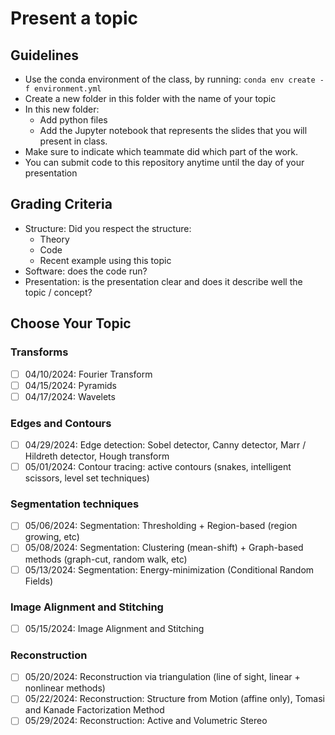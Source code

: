 # Present a topic

## Guidelines

- Use the conda environment of the class, by running: `conda env create -f environment.yml`
- Create a new folder in this folder with the name of your topic
- In this new folder:
  - Add python files
  - Add the Jupyter notebook that represents the slides that you will present in class.
- Make sure to indicate which teammate did which part of the work.
- You can submit code to this repository anytime until the day of your presentation

## Grading Criteria

- Structure: Did you respect the structure:
  - Theory
  - Code
  - Recent example using this topic
- Software: does the code run?
- Presentation: is the presentation clear and does it describe well the topic / concept?

## Choose Your Topic

### Transforms
- [ ] 04/10/2024: Fourier Transform
- [ ] 04/15/2024: Pyramids
- [ ] 04/17/2024: Wavelets

### Edges and Contours
- [ ] 04/29/2024: Edge detection: Sobel detector, Canny detector, Marr / Hildreth detector, Hough transform
- [ ] 05/01/2024: Contour tracing: active contours (snakes, intelligent scissors, level set techniques)

### Segmentation techniques
- [ ] 05/06/2024: Segmentation: Thresholding + Region-based (region growing, etc)
- [ ] 05/08/2024: Segmentation: Clustering (mean-shift) + Graph-based methods (graph-cut, random walk, etc)
- [ ] 05/13/2024: Segmentation: Energy-minimization (Conditional Random Fields)

### Image Alignment and Stitching
- [ ] 05/15/2024: Image Alignment and Stitching

### Reconstruction
- [ ] 05/20/2024: Reconstruction via triangulation (line of sight, linear + nonlinear methods)
- [ ] 05/22/2024: Reconstruction: Structure from Motion (affine only), Tomasi and Kanade Factorization Method
- [ ] 05/29/2024: Reconstruction: Active and Volumetric Stereo
